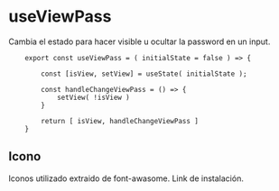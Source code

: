 # useViewPass

Cambia el estado para hacer visible u ocultar la password en un input.

        export const useViewPass = ( initialState = false ) => {
            
            const [isView, setView] = useState( initialState );

            const handleChangeViewPass = () => {
                setView( !isView )
            }

            return [ isView, handleChangeViewPass ]
        }

## Icono

Iconos utilizado extraido de font-awasome.
Link de instalación.  

<link rel="stylesheet" href="https://cdnjs.cloudflare.com/ajax/libs/font-awesome/5.15.3/css/all.min.css" integrity="sha512-iBBXm8fW90+nuLcSKlbmrPcLa0OT92xO1BIsZ+ywDWZCvqsWgccV3gFoRBv0z+8dLJgyAHIhR35VZc2oM/gI1w==" crossorigin="anonymous" referrerpolicy="no-referrer" />

